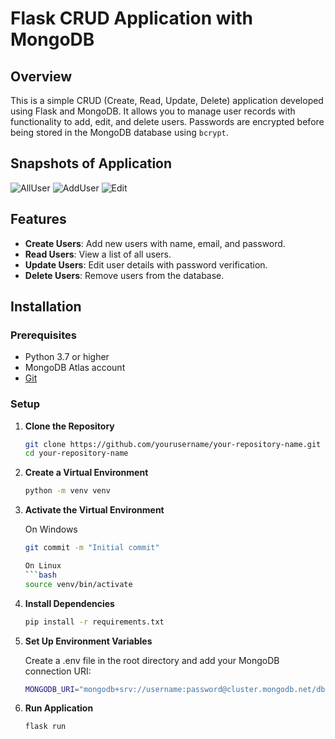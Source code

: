 # Flask CRUD Application with MongoDB

## Overview

This is a simple CRUD (Create, Read, Update, Delete) application developed using Flask and MongoDB. It allows you to manage user records with functionality to add, edit, and delete users. Passwords are encrypted before being stored in the MongoDB database using `bcrypt`.

## Snapshots of Application

![AllUser](https://github.com/user-attachments/assets/32f9d9ee-3cfe-4bf5-b7af-1bad722cf7af?width=20&height=20)
![AddUser](https://github.com/user-attachments/assets/4d6d5588-64dd-464b-8162-d1ab294d44d8?width=20&height=20)
![Edit](https://github.com/user-attachments/assets/96b10ac0-d407-4061-a346-9d7a0af03283?width=20&height=20)


## Features

- **Create Users**: Add new users with name, email, and password.
- **Read Users**: View a list of all users.
- **Update Users**: Edit user details with password verification.
- **Delete Users**: Remove users from the database.

## Installation

### Prerequisites

- Python 3.7 or higher
- MongoDB Atlas account
- [Git](https://git-scm.com/)

### Setup

1. **Clone the Repository**

   ```bash
   git clone https://github.com/yourusername/your-repository-name.git
   cd your-repository-name

2. **Create a Virtual Environment**

    ```bash
    python -m venv venv
    
3. **Activate the Virtual Environment**

    On Windows
    ```bash
    git commit -m "Initial commit"

    On Linux
    ```bash
    source venv/bin/activate

4. **Install Dependencies**
   
   ```bash
   pip install -r requirements.txt

5. **Set Up Environment Variables**
 
    Create a .env file in the root directory and add your MongoDB connection URI:

    ```bash
    MONGODB_URI="mongodb+srv://username:password@cluster.mongodb.net/dbname?retryWrites=true&w=majority"

6. **Run Application**

    ```bash
    flask run
